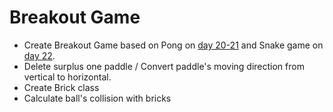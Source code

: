# Breakout Game

- Create Breakout Game based on Pong on <a href="https://blog.naver.com/soboruuu88/222886032365">day 20-21</a> and Snake game on <a href="https://blog.naver.com/soboruuu88/222887869861">day 22</a>.
- Delete surplus one paddle / Convert paddle's moving direction from vertical to horizontal.
- Create Brick class
- Calculate ball's collision with bricks
